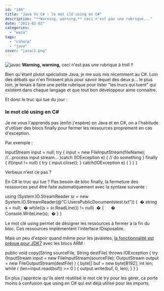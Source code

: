 ```yaml
---
id: "146"
title: "Java Vs C# : le mot clé using en C#"
description: "**Warning, warning,** ceci n'est pas une rubrique..."
date: "2011-02-02"
categories: 
  - "waza"
tags: 
  - "csharp"
  - "java"
cover: "javac1.png"
---
```


![](/images/javac1.png "javac") **Warning, warning,** ceci n'est pas une rubrique à troll !!

Bien qu'étant plutot spécialiste Java, je me suis mis récemment au C#. Loin des débats qui n'en finissent plus pour savoir lequel des deux p... le plus loin, je tenais à faire une petite rubrique pour lister "les trucs qui tuent" qui existent dans chaque langage et que tout bon développeur aime connaitre.

Et donc le truc qui tue du jour :

### le mot clé using en C#

Je ne vous l'apprends pas (enfin j'espère) en Java et en C#, on a l'habitude d'utiliser des blocs finally pour fermer les ressources proprement en cas d'exception.

Par exemple :

InputStream   input = null;
try
{
    input = new FileInputStream(fileName);
    //...process input stream...
}catch (IOException e)
{
    // do something
}
finally
{
    if(input != null)
    {
       try
       {
           input.close();
       }
       catch(IOException e)
       {
       }
   }
}

Verbeux n'est ce pas ?

En C# le truc qui tue ? Pas besoin de bloc finally, la fermeture des ressources peut être faite automatiquement avec la syntaxe suivante :

using (System.IO.StreamReader sr = new System.IO.StreamReader(@"C:UsersPublicDocumentstest.txt"))
{  �
 string s = null;  �
 while((s = sr.ReadLine()) != null)  �
 {      �
 Console.WriteLine(s);  �
 }
}

Le mot clé using permet de désigner les ressources à fermer à la fin du bloc. Ces ressources implémentent l'interface IDisposable.

Mais un peu d'espoir quand même pour les javaistes, [la fonctionnalité est prévue pour JDK7](http://blog.developpez.com/adiguba/p9231/java/try-with-resources/#more9231) avec les blocs ARM :

public void copy(String sourceFile, String destFile) throws IOException
{
	try (InputStream input = new FileInputStream(sourceFile); OutputStream output = new FileOutputStream(destFile) )
	{
		byte\[\] buf = new byte\[8192\];
		int len;
		while ( (len=input.read(buf)) >= 0 )
		{
			output.write(buf, 0, len);
		}
	}
}

En plus j'apprécie qu'ils aient réutilisé le mot clé try pour les gérer, ca porte moins à confusion que using en C# qui est déjà utilisé pour les imports.
